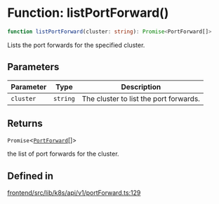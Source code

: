 # Function: listPortForward()

```ts
function listPortForward(cluster: string): Promise<PortForward[]>
```

Lists the port forwards for the specified cluster.

## Parameters

| Parameter | Type | Description |
| ------ | ------ | ------ |
| `cluster` | `string` | The cluster to list the port forwards. |

## Returns

`Promise`\<[`PortForward`](../interfaces/PortForward.md)[]\>

the list of port forwards for the cluster.

## Defined in

[frontend/src/lib/k8s/api/v1/portForward.ts:129](https://github.com/headlamp-k8s/headlamp/blob/2481a1c9f2b4a69a9320466e7a455215b14b97b0/frontend/src/lib/k8s/api/v1/portForward.ts#L129)

